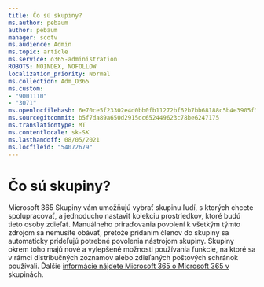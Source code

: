 ```yaml
---
title: Čo sú skupiny?
ms.author: pebaum
author: pebaum
manager: scotv
ms.audience: Admin
ms.topic: article
ms.service: o365-administration
ROBOTS: NOINDEX, NOFOLLOW
localization_priority: Normal
ms.collection: Adm_O365
ms.custom:
- "9001110"
- "3071"
ms.openlocfilehash: 6e70ce5f23302e4d0bb0fb11272bf62b7bb68188c5b4e3905f3d25434db4737f
ms.sourcegitcommit: b5f7da89a650d2915dc652449623c78be6247175
ms.translationtype: MT
ms.contentlocale: sk-SK
ms.lasthandoff: 08/05/2021
ms.locfileid: "54072679"
---
```

# <a name="what-are-groups"></a>Čo sú skupiny?

Microsoft 365 Skupiny vám umožňujú vybrať skupinu ľudí, s ktorých chcete spolupracovať, a jednoducho nastaviť kolekciu prostriedkov, ktoré budú tieto osoby zdieľať. Manuálneho priraďovania povolení k všetkým týmto zdrojom sa nemusíte obávať, pretože pridaním členov do skupiny sa automaticky prideľujú potrebné povolenia nástrojom skupiny. Skupiny okrem toho majú nové a vylepšené možnosti používania funkcie, na ktoré sa v rámci distribučných zoznamov alebo zdieľaných poštových schránok používali.  Ďalšie [informácie nájdete Microsoft 365 o Microsoft 365 v](https://support.office.com/article/b565caa1-5c40-40ef-9915-60fdb2d97fa2) skupinách. 
